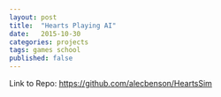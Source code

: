 ```yaml
---
layout: post
title:  "Hearts Playing AI"
date:   2015-10-30
categories: projects
tags: games school
published: false
---
```


Link to Repo: https://github.com/alecbenson/HeartsSim
